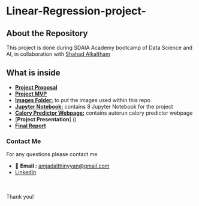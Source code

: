 # Linear-Regression-project-


## About the Repository

This project is done during SDAIA Academy bootcamp of Data Science and AI, in collaboration with [Shahad Alkaltham](https://github.com/shhdSU)

## What is inside 
- [**Project Proposal**](https://github.com/amjadalth/Linear-Regression-project-/blob/main/Linear%20Regression%20Proposal.md)
- [**Project MVP**](https://github.com/amjadalth/Linear-Regression-project-/blob/main/LinearRegression_MVP.md)
- [**Images Folder:**](https://github.com/amjadalth/Linear-Regression-project-/tree/main/Images) to put the images used within this repo
- [**Jupyter Notebook:**](https://github.com/amjadalth/Linear-Regression-project-/tree/main/Jupyter_Notebooks) contains 8 Jupyter Notebook for the project
- [**Calory Predictor Webpage:**](https://github.com/amjadalth/Linear-Regression-project-/tree/main/Calory_Predictor_Webpage) contains autorun calory predictor webpage
- [**Project Presentation**] ()
- [**Final Report**](https://github.com/amjadalth/Linear-Regression-project-/blob/main/LinearRegression%20Report.md)


### Contact Me
For any questions please contact me <br/>
- 📧 **Email :** amjadalthinyyan@gmail.com <br/>
- [LinkedIn](www.linkedin.com/in/Amjad-Althinyyan)

<br/><br/>
Thank you!
